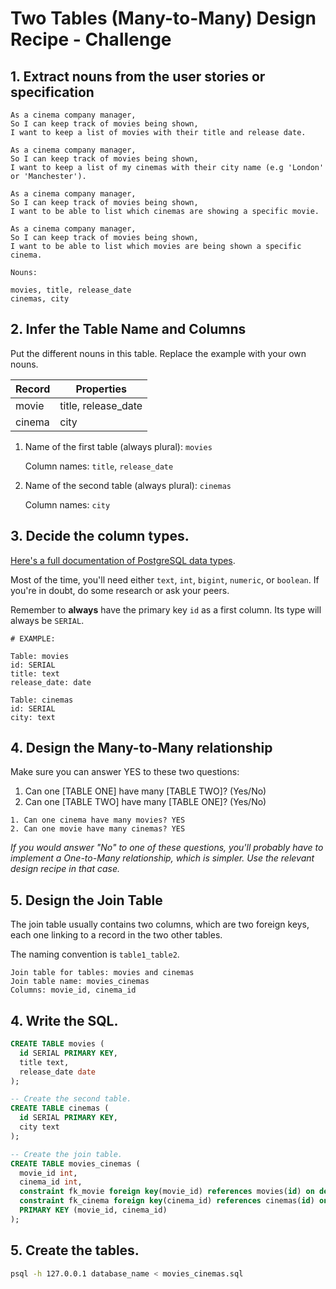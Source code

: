 # Two Tables (Many-to-Many) Design Recipe - Challenge

## 1. Extract nouns from the user stories or specification

```
As a cinema company manager,
So I can keep track of movies being shown,
I want to keep a list of movies with their title and release date.

As a cinema company manager,
So I can keep track of movies being shown,
I want to keep a list of my cinemas with their city name (e.g 'London' or 'Manchester').

As a cinema company manager,
So I can keep track of movies being shown,
I want to be able to list which cinemas are showing a specific movie.

As a cinema company manager,
So I can keep track of movies being shown,
I want to be able to list which movies are being shown a specific cinema.
```

```
Nouns:

movies, title, release_date
cinemas, city
```

## 2. Infer the Table Name and Columns

Put the different nouns in this table. Replace the example with your own nouns.

| Record                | Properties          |
| --------------------- | ------------------  |
| movie                 | title, release_date
| cinema                | city

1. Name of the first table (always plural): `movies` 

    Column names: `title`, `release_date`

2. Name of the second table (always plural): `cinemas` 

    Column names: `city`

## 3. Decide the column types.

[Here's a full documentation of PostgreSQL data types](https://www.postgresql.org/docs/current/datatype.html).

Most of the time, you'll need either `text`, `int`, `bigint`, `numeric`, or `boolean`. If you're in doubt, do some research or ask your peers.

Remember to **always** have the primary key `id` as a first column. Its type will always be `SERIAL`.

```
# EXAMPLE:

Table: movies
id: SERIAL
title: text
release_date: date

Table: cinemas
id: SERIAL
city: text
```

## 4. Design the Many-to-Many relationship

Make sure you can answer YES to these two questions:

1. Can one [TABLE ONE] have many [TABLE TWO]? (Yes/No)
2. Can one [TABLE TWO] have many [TABLE ONE]? (Yes/No)

```
1. Can one cinema have many movies? YES
2. Can one movie have many cinemas? YES
```

_If you would answer "No" to one of these questions, you'll probably have to implement a One-to-Many relationship, which is simpler. Use the relevant design recipe in that case._

## 5. Design the Join Table

The join table usually contains two columns, which are two foreign keys, each one linking to a record in the two other tables.

The naming convention is `table1_table2`.

```
Join table for tables: movies and cinemas
Join table name: movies_cinemas
Columns: movie_id, cinema_id
```

## 4. Write the SQL.

```sql
CREATE TABLE movies (
  id SERIAL PRIMARY KEY,
  title text,
  release_date date
);

-- Create the second table.
CREATE TABLE cinemas (
  id SERIAL PRIMARY KEY,
  city text
);

-- Create the join table.
CREATE TABLE movies_cinemas (
  movie_id int,
  cinema_id int,
  constraint fk_movie foreign key(movie_id) references movies(id) on delete cascade,
  constraint fk_cinema foreign key(cinema_id) references cinemas(id) on delete cascade,
  PRIMARY KEY (movie_id, cinema_id)
);

```

## 5. Create the tables.

```bash
psql -h 127.0.0.1 database_name < movies_cinemas.sql
```

